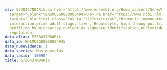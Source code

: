 ```yaml
---
csv: 5730437N04Rik,<a href="https://www.ensembl.org/Homo_sapiens/Gene/Summary?db=core;g=ENSMUSG00000004945"
  target="_blank">ENSMUSG00000004945</a>,<a href="https://www.ncbi.nlm.nih.gov/pubmed/23834426"
  target="_blank"><i class="fas fa-file"></i></a>",chromatin immunoprecipitation assay,direct
  interaction,prime adult stage, liver, Hepatocyte, high throughput transcription
  profiling by microarray,nucleotide sequence identification,nucleotide sequence identification,transcriptional
  regulation,
data_alias: 5730437N04Rik
data_id: ENSMUSG00000004945
data_numevidence: 1
data_species: Mus musculus
data_taxid: '10090'
title: 5730437N04Rik
---
```

